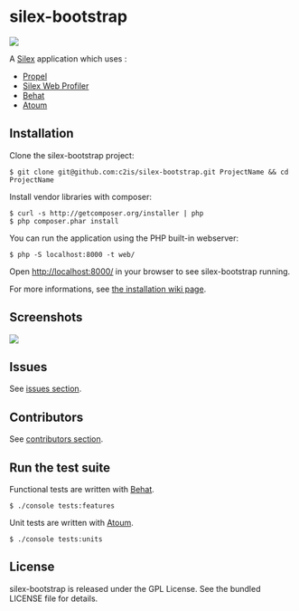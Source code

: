 silex-bootstrap
===============

![](https://api.travis-ci.org/c2is/silex-bootstrap.png)

A [Silex](http://silex.sensiolabs.org/) application which uses :
* [Propel](http://propelorm.org/)
* [Silex Web Profiler](http://fabien.potencier.org/article/66/debugging-silex-applications-just-got-funnier)
* [Behat](http://behat.org/)
* [Atoum](http://www.atoum.org/)

Installation
------------

Clone the silex-bootstrap project:
```shell
$ git clone git@github.com:c2is/silex-bootstrap.git ProjectName && cd ProjectName
```

Install vendor libraries with composer:
```shell
$ curl -s http://getcomposer.org/installer | php
$ php composer.phar install
```

You can run the application using the PHP built-in webserver:
```shell
$ php -S localhost:8000 -t web/
```
Open [http://localhost:8000/](http://localhost:8000/) in your browser to see silex-bootstrap running.

For more informations, see [the installation wiki page](https://github.com/c2is/silex-bootstrap/wiki/Installation).

Screenshots
-----------
![](https://raw.github.com/c2is/silex-bootstrap/master/doc/screenshot_1.png)

Issues
------
See [issues section](https://github.com/c2is/silex-bootstrap/issues).

Contributors
------
See [contributors section](https://github.com/c2is/silex-bootstrap/graphs/contributors).

Run the test suite
------
Functional tests are written with [Behat](http://behat.org/).
```shell
$ ./console tests:features
```
Unit tests are written with [Atoum](http://docs.atoum.org/).
```shell
$ ./console tests:units
```

License
-------

silex-bootstrap is released under the GPL License. See the bundled LICENSE file for details.
